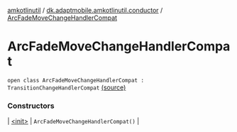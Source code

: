 [amkotlinutil](../../index.md) / [dk.adaptmobile.amkotlinutil.conductor](../index.md) / [ArcFadeMoveChangeHandlerCompat](./index.md)

# ArcFadeMoveChangeHandlerCompat

`open class ArcFadeMoveChangeHandlerCompat : TransitionChangeHandlerCompat` [(source)](https://github.com/adaptmobile-organization/amkotlinutil/tree/master/amkotlinutil/src/main/java/dk/adaptmobile/amkotlinutil/conductor/ArcFadeMoveChangeHandlerCompat.java#L6)

### Constructors

| [&lt;init&gt;](-init-.md) | `ArcFadeMoveChangeHandlerCompat()` |

